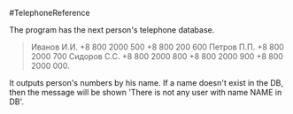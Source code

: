 #TelephoneReference

The program has the next person's telephone database.
>Иванов И.И. +8 800 2000 500 +8 800 200 600 
>Петров П.П. +8 800 2000 700 
>Сидоров С.С. +8 800 2000 800 +8 800 2000 900 +8 800 2000 000.

It outputs person's numbers by his name. If a name doesn't exist in the DB, then the message will be shown 'There is not any user with name NAME in DB'.
